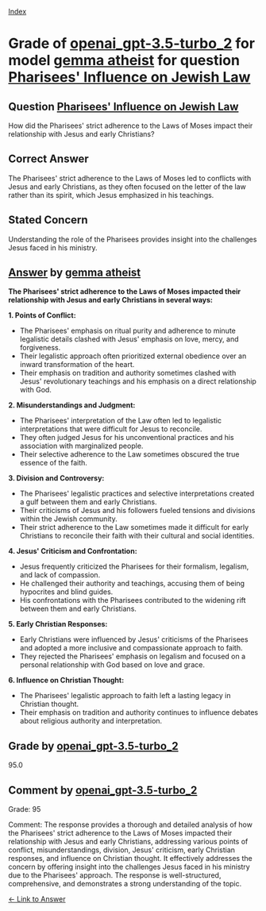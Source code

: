 
[Index](../../../../index.md)
# Grade of [openai_gpt-3.5-turbo_2](../../../grading_models/openai_gpt-3.5-turbo_2.md) for model [gemma atheist](../../../answering_models/gemma_atheist.md) for question [Pharisees' Influence on Jewish Law](../../../questions/Pharisees__Influence_on_Jewish_Law.md)

## Question [Pharisees' Influence on Jewish Law](../../../questions/Pharisees__Influence_on_Jewish_Law.md)
How did the Pharisees' strict adherence to the Laws of Moses impact their relationship with Jesus and early Christians?

## Correct Answer
The Pharisees' strict adherence to the Laws of Moses led to conflicts with Jesus and early Christians, as they often focused on the letter of the law rather than its spirit, which Jesus emphasized in his teachings.

## Stated Concern
Understanding the role of the Pharisees provides insight into the challenges Jesus faced in his ministry.

## [Answer](../Pharisees__Influence_on_Jewish_Law.md) by [gemma atheist](../../../answering_models/gemma_atheist.md)
**The Pharisees' strict adherence to the Laws of Moses impacted their relationship with Jesus and early Christians in several ways:**

**1. Points of Conflict:**

* The Pharisees' emphasis on ritual purity and adherence to minute legalistic details clashed with Jesus' emphasis on love, mercy, and forgiveness.
* Their legalistic approach often prioritized external obedience over an inward transformation of the heart.
* Their emphasis on tradition and authority sometimes clashed with Jesus' revolutionary teachings and his emphasis on a direct relationship with God.

**2. Misunderstandings and Judgment:**

* The Pharisees' interpretation of the Law often led to legalistic interpretations that were difficult for Jesus to reconcile.
* They often judged Jesus for his unconventional practices and his association with marginalized people.
* Their selective adherence to the Law sometimes obscured the true essence of the faith.

**3. Division and Controversy:**

* The Pharisees' legalistic practices and selective interpretations created a gulf between them and early Christians.
* Their criticisms of Jesus and his followers fueled tensions and divisions within the Jewish community.
* Their strict adherence to the Law sometimes made it difficult for early Christians to reconcile their faith with their cultural and social identities.

**4. Jesus' Criticism and Confrontation:**

* Jesus frequently criticized the Pharisees for their formalism, legalism, and lack of compassion.
* He challenged their authority and teachings, accusing them of being hypocrites and blind guides.
* His confrontations with the Pharisees contributed to the widening rift between them and early Christians.

**5. Early Christian Responses:**

* Early Christians were influenced by Jesus' criticisms of the Pharisees and adopted a more inclusive and compassionate approach to faith.
* They rejected the Pharisees' emphasis on legalism and focused on a personal relationship with God based on love and grace.

**6. Influence on Christian Thought:**

* The Pharisees' legalistic approach to faith left a lasting legacy in Christian thought.
* Their emphasis on tradition and authority continues to influence debates about religious authority and interpretation.

## Grade by [openai_gpt-3.5-turbo_2](../../../grading_models/openai_gpt-3.5-turbo_2.md)
95.0

## Comment by [openai_gpt-3.5-turbo_2](../../../grading_models/openai_gpt-3.5-turbo_2.md)
Grade: 95

Comment: The response provides a thorough and detailed analysis of how the Pharisees' strict adherence to the Laws of Moses impacted their relationship with Jesus and early Christians, addressing various points of conflict, misunderstandings, division, Jesus' criticism, early Christian responses, and influence on Christian thought. It effectively addresses the concern by offering insight into the challenges Jesus faced in his ministry due to the Pharisees' approach. The response is well-structured, comprehensive, and demonstrates a strong understanding of the topic.

[&lt;- Link to Answer](../Pharisees__Influence_on_Jewish_Law.md)
